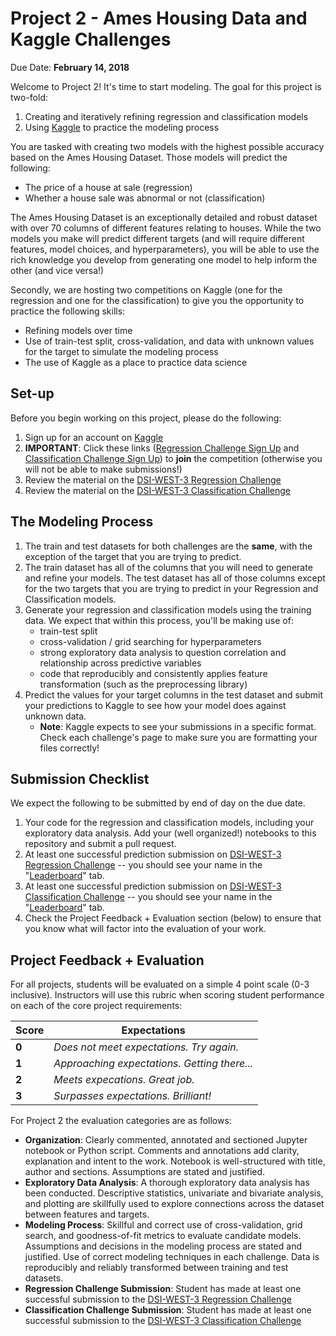 # Project 2 - Ames Housing Data and Kaggle Challenges

Due Date: **February 14, 2018**

Welcome to Project 2! It's time to start modeling. The goal for this project is
two-fold:

1. Creating and iteratively refining regression and classification models
2. Using [Kaggle](https://www.kaggle.com/) to practice the modeling process

You are tasked with creating two models with the highest possible accuracy based on the Ames Housing Dataset. Those models will predict the following:

- The price of a house at sale (regression)
- Whether a house sale was abnormal or not (classification)

The Ames Housing Dataset is an exceptionally detailed and robust dataset with over 70 columns of different features relating to houses. While the two models you make will predict different targets (and will require different features, model choices, and hyperparameters), you will be able to use the rich knowledge you develop from generating one model to help inform the other (and vice versa!)

Secondly, we are hosting two competitions on Kaggle (one for the regression and one for the classification) to give you the opportunity to practice the following skills:

- Refining models over time
- Use of train-test split, cross-validation, and data with unknown values for the target to simulate the modeling process
- The use of Kaggle as a place to practice data science

## Set-up

Before you begin working on this project, please do the following:

1. Sign up for an account on [Kaggle](https://www.kaggle.com/)
2. **IMPORTANT**: Click these links ([Regression Challenge Sign Up](https://www.kaggle.com/t/164b13cdce58488b8963324d2eec93ef) and [Classification Challenge Sign Up](https://www.kaggle.com/t/8fee017315834521bea29854e9a200b9)) to **join** the competition (otherwise you will not be able to make submissions!)
3. Review the material on the [DSI-WEST-3 Regression Challenge](https://www.kaggle.com/c/dsi-west-3-project-2-regression-challenge)
4. Review the material on the [DSI-WEST-3 Classification Challenge](https://www.kaggle.com/c/dsi-west-3-project-2-classification-challenge)

## The Modeling Process

1. The train and test datasets for both challenges are the **same**, with the exception of the target that you are trying to predict.
2. The train dataset has all of the columns that you will need to generate and refine your models. The test dataset has all of those columns except for the two targets that you are trying to predict in your Regression and Classification models.
3. Generate your regression and classification models using the training data. We expect that within this process, you'll be making use of:
    - train-test split
    - cross-validation / grid searching for hyperparameters
    - strong exploratory data analysis to question correlation and relationship across predictive variables
    - code that reproducibly and consistently applies feature transformation (such as the preprocessing library)
4. Predict the values for your target columns in the test dataset and submit your predictions to Kaggle to see how your model does against unknown data.
    - **Note**: Kaggle expects to see your submissions in a specific format. Check each challenge's page to make sure you are formatting your files correctly!

## Submission Checklist

We expect the following to be submitted by end of day on the due date.

1. Your code for the regression and classification models, including your exploratory data analysis. Add your (well organized!) notebooks to this repository and submit a pull request.
2. At least one successful prediction submission on [DSI-WEST-3 Regression Challenge](https://www.kaggle.com/c/dsi-west-3-project-2-regression-challenge) --  you should see your name in the "[Leaderboard](https://www.kaggle.com/c/dsi-west-3-project-2-regression-challenge/leaderboard)" tab.
3. At least one successful prediction submission on [DSI-WEST-3 Classification Challenge](https://www.kaggle.com/c/dsi-west-3-project-2-classification-challenge) -- you should see your name in the "[Leaderboard](https://www.kaggle.com/c/dsi-west-3-project-2-classification-challenge/leaderboard)" tab.
4. Check the Project Feedback + Evaluation section (below) to ensure that you know what will factor into the evaluation of your work.

## Project Feedback + Evaluation

For all projects, students will be evaluated on a simple 4 point scale (0-3 inclusive). Instructors will use this rubric when scoring student performance on each of the core project requirements:

Score | Expectations
----- | ------------
**0** | _Does not meet expectations. Try again._
**1** | _Approaching expectations. Getting there..._
**2** | _Meets expecations. Great job._
**3** | _Surpasses expectations. Brilliant!_

For Project 2 the evaluation categories are as follows:

- **Organization**:	Clearly commented, annotated and sectioned Jupyter notebook or Python script. Comments and annotations add clarity, explanation and intent to the work. Notebook is well-structured with title, author and sections. Assumptions are stated and justified.
- **Exploratory Data Analysis**: A thorough exploratory data analysis has been conducted. Descriptive statistics, univariate and bivariate analysis, and plotting are skillfully used to explore connections across the dataset between features and targets.
- **Modeling Process**: Skillful and correct use of cross-validation, grid search, and goodness-of-fit metrics to evaluate candidate models. Assumptions and decisions in the modeling process are stated and justified. Use of correct modeling techniques in each challenge. Data is reproducibly and reliably transformed between training and test datasets.
- **Regression Challenge Submission**: Student has made at least one successful submission to the [DSI-WEST-3 Regression Challenge](https://www.kaggle.com/c/dsi-west-3-project-2-regression-challenge)
- **Classification Challenge Submission**: Student has made at least one successful submission to the [DSI-WEST-3 Classification Challenge](https://www.kaggle.com/c/dsi-west-3-project-2-classification-challenge)
